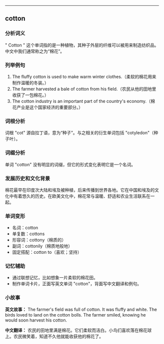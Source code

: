 
---------------
## cotton
### 分析词义
" Cotton " 这个单词指的是一种植物，其种子外层的纤维可以被用来制造纺织品。中文中我们通常称之为“棉花”。

### 列举例句
1. The fluffy cotton is used to make warm winter clothes.（柔软的棉花用来制作温暖的冬装。）
2. The farmer harvested a bale of cotton from his field.（农民从他的田地里收获了一包棉花。）
3. The cotton industry is an important part of the country's economy.（棉花产业是这个国家经济的重要部分。）

### 词根分析
词根 "cot" 源自拉丁语，意为“种子”。与之相关的衍生单词包括 "cotyledon"（种子叶）。

### 词缀分析
单词 "cotton" 没有明显的词缀，但它的形式变化表明它是一个名词。

### 发展历史和文化背景
棉花最早在印度次大陆和埃及被种植，后来传播到世界各地。它在中国和埃及的文化中有着悠久的历史。在欧美文化中，棉花常与温暖、舒适和农业生活联系在一起。

### 单词变形
- 名词：cotton
- 单复数：cottons
- 形容词：cottony（棉质的）
- 副词：cottonily（棉质地般地）
- 固定搭配：cotton to（喜欢；坚持）

### 记忆辅助
- 通过联想记忆，比如想象一片柔软的棉花田。
- 制作单词卡片，正面写英文单词 "cotton"，背面写中文翻译和例句。

### 小故事
**英文故事：**
The farmer's field was full of cotton. It was fluffy and white. The birds loved to land on the cotton bolls. The farmer smiled, knowing he would soon harvest his cotton.

**中文翻译：**
农民的田地里满是棉花。它们柔软而洁白。小鸟们喜欢落在棉花球上。农民微笑着，知道不久他就能收获他的棉花了。

